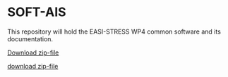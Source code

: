 # SOFT-AIS
This repository will hold the EASI-STRESS WP4 common software and its documentation.

[Download zip-file](https://github.com/naokazuterada/MarkdownTOC/archive/master.zip)

[download zip-file](https://github.com/aapaecklar/SOFT-AIS/blob/46e7349fcd694f6efb041cdb93a7ce850db0fcc7/Windows_Installer/test_download.zip)
